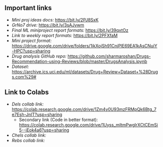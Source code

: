 ## Important links

- *Mini proj ideas docs:* https://bit.ly/2PJ8SxK
- *GrNo7 drive:* https://bit.ly/3sAJvwm
- *Final ML miniproject report formats:* https://bit.ly/39qxtOz
- *Link to weekly report formats:* https://bit.ly/2PFXfaM
- *Mini project format:* https://drive.google.com/drive/folders/1ikXojSh91CnjPlE69EA1kAsCNuiY-HPC?usp=sharing
- *Drug analysis GitHub repo:* https://github.com/sharmaroshan/Drugs-Recommendation-using-Reviews/blob/master/DrugsAnalysis.ipynb
- *Dataset:* https://archive.ics.uci.edu/ml/datasets/Drug+Review+Dataset+%28Drugs.com%29#

## Link to Colabs

- *Dels collab link:* https://colab.research.google.com/drive/1Zm4y0U93mzFRMpQk6Btg_7e7Esh-JnIT?usp=sharing
  - Secondary link (Code in better format): https://colab.research.google.com/drive/1Uyss_mItmPwgIrXCtCEmSi5--iEok4a6?usp=sharing
- *Chels collab link:* 
- *Rebs collab link:*